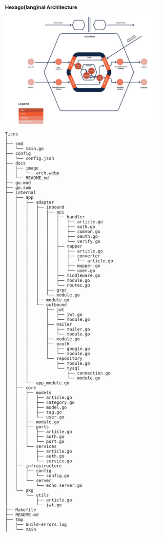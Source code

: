 ### Hexago(lang)nal Architecture

![](image/arch.webp)

<pre>
Ticus
│
├── cmd
│   └── main.go
├── config
│   └── config.json
├── docs
│   ├── image
│   │   └── arch.webp
│   └── README.md
├── go.mod
├── go.sum
├── internal
│   ├── app
│   │   ├── adapter
│   │   │   ├── inbound
│   │   │   │   ├── api
│   │   │   │   │   ├── handler
│   │   │   │   │   │   ├── article.go
│   │   │   │   │   │   ├── auth.go
│   │   │   │   │   │   ├── common.go
│   │   │   │   │   │   ├── oauth.go
│   │   │   │   │   │   └── verify.go
│   │   │   │   │   ├── mapper
│   │   │   │   │   │   ├── article.go
│   │   │   │   │   │   ├── converter
│   │   │   │   │   │   │   └── article.go
│   │   │   │   │   │   ├── mapper.go
│   │   │   │   │   │   └── user.go
│   │   │   │   │   ├── middleware.go
│   │   │   │   │   ├── module.go
│   │   │   │   │   └── routes.go
│   │   │   │   ├── grpc
│   │   │   │   └── module.go
│   │   │   ├── module.go
│   │   │   └── outbound
│   │   │       ├── jwt
│   │   │       │   ├── jwt.go
│   │   │       │   └── module.go
│   │   │       ├── mailer
│   │   │       │   ├── mailer.go
│   │   │       │   └── module.go
│   │   │       ├── module.go
│   │   │       ├── oauth
│   │   │       │   ├── google.go
│   │   │       │   └── module.go
│   │   │       └── repository
│   │   │           ├── module.go
│   │   │           └── mysql
│   │   │               ├── connection.go
│   │   │               └── module.go
│   │   └── app_module.go
│   ├── core
│   │   ├── models
│   │   │   ├── article.go
│   │   │   ├── category.go
│   │   │   ├── model.go
│   │   │   ├── tag.go
│   │   │   └── user.go
│   │   ├── module.go
│   │   ├── ports
│   │   │   ├── article.go
│   │   │   ├── auth.go
│   │   │   └── port.go
│   │   └── services
│   │       ├── article.go
│   │       ├── auth.go
│   │       └── service.go
│   ├── infrastructure
│   │   ├── config
│   │   │   └── config.go
│   │   └── server
│   │       └── echo_server.go
│   └── pkg
│       └── utils
│           ├── article.go
│           └── jwt.go
├── Makefile
├── README.md
├── tmp
│   ├── build-errors.log
│   └── main
</pre>
